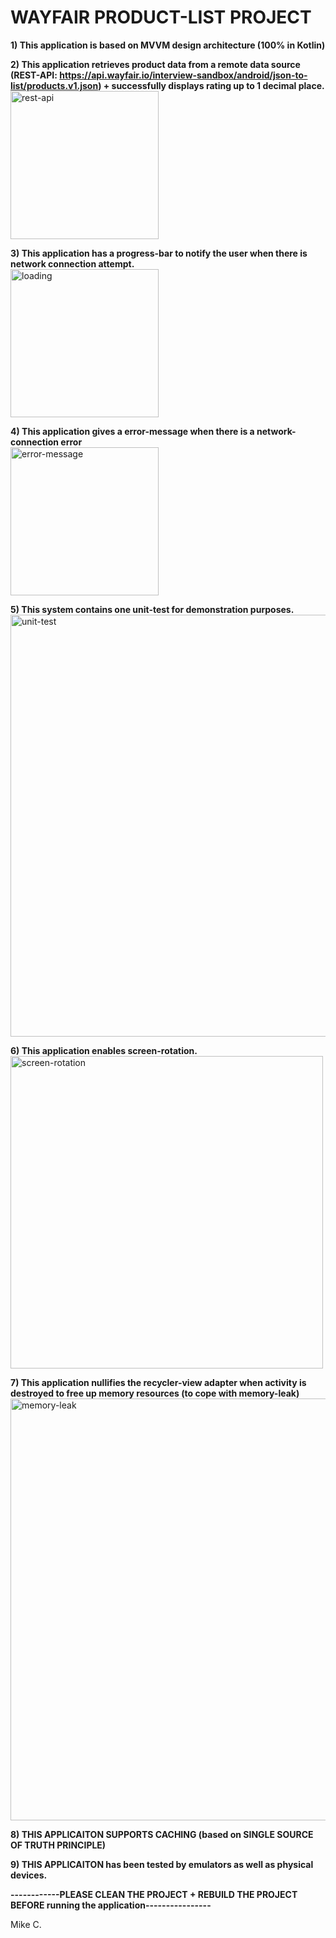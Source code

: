 # WAYFAIR PRODUCT-LIST PROJECT </br>

<b> 1) This application is based on MVVM design architecture (100% in Kotlin) </b> </br>

<b> 2) This application retrieves product data from a remote data source (REST-API: https://api.wayfair.io/interview-sandbox/android/json-to-list/products.v1.json) + successfully displays rating up to 1 decimal place. </b> </br>
<img width="237" alt="rest-api" src="https://user-images.githubusercontent.com/26533575/168143298-507e94ad-7ee5-4f48-b461-61b29a511232.png">

<b> 3) This application has a progress-bar to notify the user when there is network connection attempt. </b> </br>
<img width="237" alt="loading" src="https://user-images.githubusercontent.com/26533575/168133485-dc2911f7-a7be-41ec-b6d4-f949863ec049.png">

<b> 4) This application gives a error-message when there is a network-connection error </b> </br>
<img width="237" alt="error-message" src="https://user-images.githubusercontent.com/26533575/168133631-b046efd8-949a-4e39-a8c5-de4f4541fc42.png">

<b> 5) This system contains one unit-test for demonstration purposes. </b> </br>
<img width="675" alt="unit-test" src="https://user-images.githubusercontent.com/26533575/168133713-17b268c2-bfaf-4f4b-919e-65af8b9bb26b.png">

<b> 6) This application enables screen-rotation. </b> </br>
<img width="500" alt="screen-rotation" src="https://user-images.githubusercontent.com/26533575/168133766-b4db73ec-42e2-4c28-83f6-5f60875de08e.png">

<b> 7) This application nullifies the recycler-view adapter when activity is destroyed to free up memory resources (to cope with memory-leak) </b> </br>
<img width="675" alt="memory-leak" src="https://user-images.githubusercontent.com/26533575/168134310-c29ec3a5-a1ed-4cb5-877e-b0441da5fdf6.png">

<b> 8) THIS APPLICAITON SUPPORTS CACHING (based on SINGLE SOURCE OF TRUTH PRINCIPLE) </b> </br>

<b> 9) THIS APPLICAITON has been tested by emulators as well as physical devices. </b> </br>

<b> ------------PLEASE CLEAN THE PROJECT + REBUILD THE PROJECT BEFORE running the application---------------- </b>

Mike C. 
